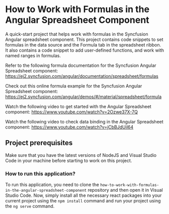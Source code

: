 # How to Work with Formulas in the Angular Spreadsheet Component

A quick-start project that helps work with formulas in the Syncfusion Angular spreadsheet component. This project contains code snippets to set formulas in the data source and the Formula tab in the spreadsheet ribbon. It also contains a code snippet to add user-defined functions, and work with named ranges in formulas.

Refer to the following formula documentation for the Syncfusion Angular Spreadsheet component: 
https://ej2.syncfusion.com/angular/documentation/spreadsheet/formulas

Check out this online formula example for the Syncfusion Angular Spreadsheet component: 
https://ej2.syncfusion.com/angular/demos/#/material/spreadsheet/formula

Watch the following video to get started with the Angular Spreadsheet component:
https://www.youtube.com/watch?v=2Ozwe37X-7Q

Watch the following video to check data binding in the Angular Spreadsheet component: 
https://www.youtube.com/watch?v=jCbBJdUil64 

## Project prerequisites

Make sure that you have the latest versions of NodeJS and Visual Studio Code in your machine before starting to work on this project.

### How to run this application?

To run this application, you need to clone the `how-to-work-with-formulas-in-the-angular-spreadsheet-component` repository and then open it in Visual Studio Code. Now, simply install all the necessary react packages into your current project using the `npm install` command and run your project using the `ng serve` command.